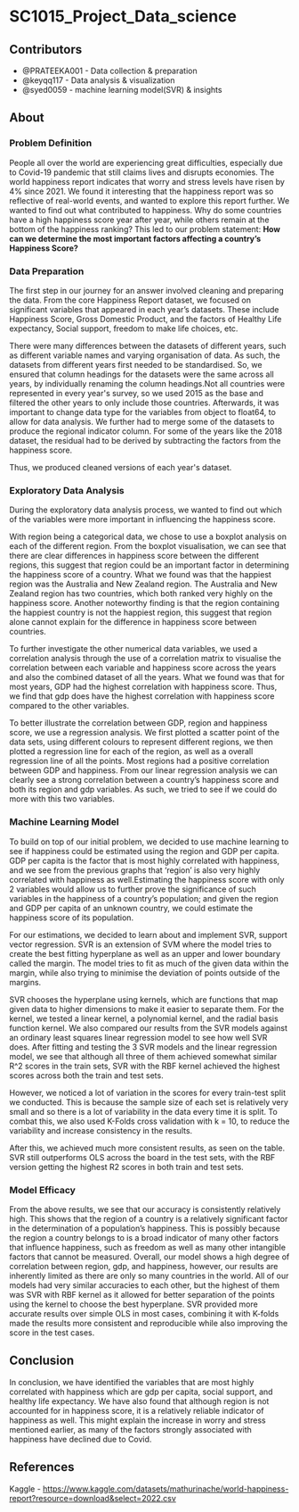 # SC1015_Project_Data_science

## Contributors
- @PRATEEKA001 - Data collection & preparation
- @keyqq117 - Data analysis & visualization
- @syed0059 - machine learning model(SVR) & insights

## About 

### Problem Definition
People all over the world are experiencing great difficulties, especially due to Covid-19 pandemic that still claims lives and disrupts economies. The world happiness report indicates that worry and stress levels have risen by 4% since 2021. We found it interesting that the happiness report was so reflective of real-world events, and wanted to explore this report further.
We wanted to find out what contributed to happiness. Why do some countries have a high happiness score year after year, while others remain at the bottom of the happiness ranking?
This led to our problem statement: **How can we determine the most important factors affecting a country’s Happiness Score?**

### Data Preparation
The first step in our journey for an answer involved cleaning and preparing the data.
From the core Happiness Report dataset, we focused on significant variables that appeared in each year’s datasets. These include Happiness Score, Gross Domestic Product, and the factors of Healthy Life expectancy, Social support, freedom to make life choices, etc.

There were many differences between the datasets of different years, such as different variable names and varying organisation of data. As such, the datasets from different years first needed to be standardised. So, we ensured that column headings for the datasets were the same across all years, by individually renaming the column headings.Not all countries were represented in every year's survey, so we used 2015 as the base and filtered the other years to only include those countries.
Afterwards, it was important to change data type for the variables from object to float64, to allow for data analysis.
We further had to merge some of the datasets to produce the regional indicator column. For some of the years like the 2018 dataset, the residual had to be derived by subtracting the factors from the happiness score.

Thus, we produced cleaned versions of each year's dataset.

### Exploratory Data Analysis
During the exploratory data analysis process, we wanted to find out which of the variables were more important in influencing the happiness score. 

With region being a categorical data, we chose to use a boxplot analysis on each of the different region. From the boxplot visualisation, we can see that there are clear differences in happiness score between the different regions,  this suggest that region could be an important factor in determining the happiness score of a country. What we found was that the happiest region was the Australia and New Zealand region. The Australia and New Zealand region has two countries, which both ranked very highly on the happiness score. Another noteworthy finding is that the region containing the happiest country is not the happiest region, this suggest that region alone cannot explain for the difference in happiness score between countries. 

To further investigate the other numerical data variables, we used a correlation analysis through the use of a correlation matrix to visualise the correlation between each variable and happiness score across the years and also the combined dataset of all the years. 
What we found was that for most years, GDP had the highest correlation with happiness score. Thus, we find that gdp does have the highest correlation with happiness score compared to the other variables.

To better illustrate the correlation between GDP, region and happiness score, we use a regression analysis. We first plotted a scatter point of the data sets, using different colours to represent different regions, we then plotted a regression line for each of the region, as well as a overall regression line of all the points. Most regions had a positive correlation between GDP and happiness. From our linear regression analysis we can clearly see a strong correlation between a country’s happiness score and both its region and gdp variables. As such, we tried to see if we could do more with this two variables. 


### Machine Learning Model
To build on top of our initial problem, we decided to use machine learning to see if happiness could be estimated using the region and GDP per capita. GDP per capita is the factor that is most highly correlated with happiness, and we see from the previous graphs that ‘region’ is also very highly correlated with happiness as well.Estimating the happiness score with only 2 variables would allow us to further prove the significance of such variables in the happiness of a country’s population; and given the region and GDP per capita of an unknown country, we could estimate the happiness score of its population.

For our estimations, we decided to learn about and implement SVR, support vector regression. SVR is an extension of SVM where the model tries to create the best fitting hyperplane as well as an upper and lower boundary called the margin. The model tries to fit as much of the given data within the margin, while also trying to minimise the deviation of points outside of the margins. 

SVR chooses the hyperplane using kernels, which are functions that map given data to higher dimensions to make it easier to separate them. For the kernel, we tested a linear kernel, a polynomial kernel, and the radial basis function kernel. We also compared our results from the SVR models against an ordinary least squares linear regression model to see how well SVR does. After fitting and testing the 3 SVR models and the linear regression model, we see that although all three of them achieved somewhat similar R^2 scores in the train sets, SVR with the RBF kernel achieved the highest scores across both the train and test sets.

However, we noticed a lot of variation in the scores for every train-test split we conducted. This is because the sample size of each set is relatively very small and so there is a lot of variability in the data every time it is split. To combat this, we also used K-Folds cross validation with k = 10, to reduce the variability and increase consistency in the results.

After this, we achieved much more consistent results, as seen on the table. SVR still outperforms OLS across the board in the test sets, with the RBF version getting the highest R2 scores in both train and test sets.

### Model Efficacy
From the above results, we see that our accuracy is consistently relatively high. This shows that the region of a country is a relatively significant factor in the determination of a population’s happiness. This is possibly because the region a country belongs to is a broad indicator of many other factors that influence happiness, such as freedom as well as many other intangible factors that cannot be measured.
Overall, our model shows a high degree of correlation between region, gdp, and happiness, however, our results are inherently limited as there are only so many countries in the world. All of our models had very similar accuracies to each other, but the highest of them was SVR with RBF kernel as it allowed for better separation of the points using the kernel to choose the best hyperplane. SVR provided more accurate results over simple OLS in most cases, combining it with K-folds made the results more consistent and reproducible while also improving the score in the test cases.


## Conclusion
In conclusion, we have identified the variables that are most highly correlated with happiness which are gdp per capita, social support, and healthy life expectancy. We have also found that although region is not accounted for in happiness score, it is a relatively reliable indicator of happiness as well. This might explain the increase in worry and stress mentioned earlier, as many of the factors strongly associated with happiness have declined due to Covid. 



## References
Kaggle - https://www.kaggle.com/datasets/mathurinache/world-happiness-report?resource=download&select=2022.csv
